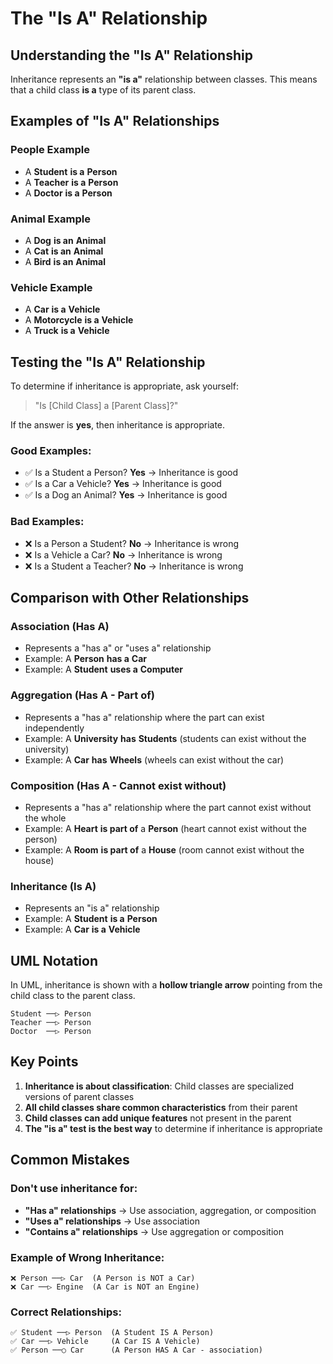 # The "Is A" Relationship

## Understanding the "Is A" Relationship

Inheritance represents an **"is a"** relationship between classes. This means that a child class **is a** type of its parent class.

## Examples of "Is A" Relationships

### People Example
- A **Student** **is a** **Person**
- A **Teacher** **is a** **Person**
- A **Doctor** **is a** **Person**

### Animal Example
- A **Dog** **is an** **Animal**
- A **Cat** **is an** **Animal**
- A **Bird** **is an** **Animal**

### Vehicle Example
- A **Car** **is a** **Vehicle**
- A **Motorcycle** **is a** **Vehicle**
- A **Truck** **is a** **Vehicle**

## Testing the "Is A" Relationship

To determine if inheritance is appropriate, ask yourself:
> "Is [Child Class] a [Parent Class]?"

If the answer is **yes**, then inheritance is appropriate.

### Good Examples:
- ✅ Is a Student a Person? **Yes** → Inheritance is good
- ✅ Is a Car a Vehicle? **Yes** → Inheritance is good
- ✅ Is a Dog an Animal? **Yes** → Inheritance is good

### Bad Examples:
- ❌ Is a Person a Student? **No** → Inheritance is wrong
- ❌ Is a Vehicle a Car? **No** → Inheritance is wrong
- ❌ Is a Student a Teacher? **No** → Inheritance is wrong

## Comparison with Other Relationships

### Association (Has A)
- Represents a "has a" or "uses a" relationship
- Example: A **Person** **has a** **Car**
- Example: A **Student** **uses a** **Computer**

### Aggregation (Has A - Part of)
- Represents a "has a" relationship where the part can exist independently
- Example: A **University** **has** **Students** (students can exist without the university)
- Example: A **Car** **has** **Wheels** (wheels can exist without the car)

### Composition (Has A - Cannot exist without)
- Represents a "has a" relationship where the part cannot exist without the whole
- Example: A **Heart** **is part of** a **Person** (heart cannot exist without the person)
- Example: A **Room** **is part of** a **House** (room cannot exist without the house)

### Inheritance (Is A)
- Represents an "is a" relationship
- Example: A **Student** **is a** **Person**
- Example: A **Car** **is a** **Vehicle**

## UML Notation

In UML, inheritance is shown with a **hollow triangle arrow** pointing from the child class to the parent class.

```
Student ──▷ Person
Teacher ──▷ Person
Doctor  ──▷ Person
```

## Key Points

1. **Inheritance is about classification**: Child classes are specialized versions of parent classes
2. **All child classes share common characteristics** from their parent
3. **Child classes can add unique features** not present in the parent
4. **The "is a" test is the best way** to determine if inheritance is appropriate

## Common Mistakes

### Don't use inheritance for:
- **"Has a" relationships** → Use association, aggregation, or composition
- **"Uses a" relationships** → Use association
- **"Contains a" relationships** → Use aggregation or composition

### Example of Wrong Inheritance:
```
❌ Person ──▷ Car  (A Person is NOT a Car)
❌ Car ──▷ Engine  (A Car is NOT an Engine)
```

### Correct Relationships:
```
✅ Student ──▷ Person  (A Student IS A Person)
✅ Car ──▷ Vehicle     (A Car IS A Vehicle)
✅ Person ──○ Car      (A Person HAS A Car - association)
```
